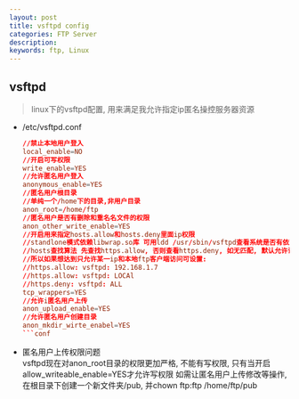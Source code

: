 ```yaml
---
layout: post
title: vsftpd config
categories: FTP Server
description: 
keywords: ftp, Linux
---
```


## vsftpd

> linux下的vsftpd配置, 用来满足我允许指定ip匿名操控服务器资源

- /etc/vsftpd.conf

  ```conf
  //禁止本地用户登入
  local_enable=NO
  //开启可写权限
  write_enable=YES
  //允许匿名用户登入
  anonymous_enable=YES
  //匿名用户根目录
  //单纯一个/home下的目录,非用户目录
  anon_root=/home/ftp
  //匿名用户是否有删除和重名名文件的权限
  anon_other_write_enable=YES
  //开启用来指定hosts.allow和hosts.deny里面ip权限
  //standlone模式依赖libwrap.so库 可用ldd /usr/sbin/vsftpd查看系统是否有依赖
  //hosts查找算法 先查找https.allow, 否则查看https.deny, 如无匹配, 默认允许访问
  //所以如果想达到只允许某一ip和本地ftp客户端访问可设置:
  //https.allow: vsftpd: 192.168.1.7
  //https.allow: vsftpd: LOCAl
  //https.deny: vsftpd: ALL
  tcp_wrappers=YES
  //允许i匿名用户上传
  anon_upload_enable=YES
  //允许匿名用户创建目录
  anon_mkdir_wirte_enabel=YES
  ```conf

- 匿名用户上传权限问题  
    vsftpd现在对anon_root目录的权限更加严格, 不能有写权限, 只有当开启allow_writeable_enable=YES才允许写权限
    如需让匿名用户上传修改等操作, 在根目录下创建一个新文件夹/pub, 并chown ftp:ftp /home/ftp/pub
